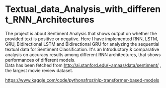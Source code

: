 # Textual_data_Analysis_with_different_RNN_Architectures
The project is about  Sentiment Analysis  that shows output on  whether the provided text is positive or negative. Here I have implemented RNN, LSTM, GRU, Bidirectional LSTM and Bidirectional GRU for analyzing the sequential textual data for Sentiment Classification.  It's an Introductory &amp; comparative analysis on accuracy results among different RNN architectures, that shows performances of different models.    
Data has been fetched from http://ai.stanford.edu/~amaas/data/sentiment/ , the largest movie review dataset.




https://www.kaggle.com/code/pythonafroz/nlp-transformer-based-models



